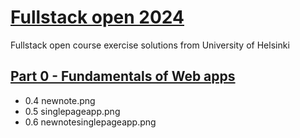 # [Fullstack open 2024](https://fullstackopen.com/en/)

Fullstack open course exercise solutions from University of Helsinki

## [Part 0 - Fundamentals of Web apps](https://fullstackopen.com/en/part0)
* 0.4 newnote.png
* 0.5 singlepageapp.png
* 0.6 newnotesinglepageapp.png